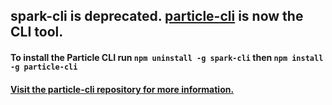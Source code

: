 ## __spark-cli__ is deprecated. [particle-cli](https://github.com/particle-iot/particle-cli) is now the CLI tool.

#### To install the Particle CLI run `npm uninstall -g spark-cli` then `npm install -g particle-cli`

#### [Visit the particle-cli repository for more information.](https://github.com/particle-iot/particle-cli)
